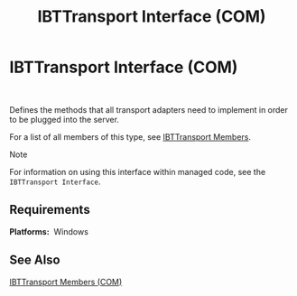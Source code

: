 ﻿---
title: IBTTransport Interface (COM)
TOCTitle: IBTTransport Interface (COM)
ms:assetid: 49191cef-e057-4fe8-bb10-1a75ee036344
ms:mtpsurl: https://msdn.microsoft.com/en-us/library/Aa559947(v=BTS.80)
ms:contentKeyID: 51527803
ms.date: 08/30/2017
mtps_version: v=BTS.80
---

# IBTTransport Interface (COM)

 

Defines the methods that all transport adapters need to implement in order to be plugged into the server.

For a list of all members of this type, see [IBTTransport Members](ibttransport-members-com.md).


> [!NOTE]
> <P>For information on using this interface within managed code, see the <CODE>IBTTransport Interface</CODE>.</P>



## Requirements

**Platforms:**  Windows

## See Also

[IBTTransport Members (COM)](ibttransport-members-com.md)

